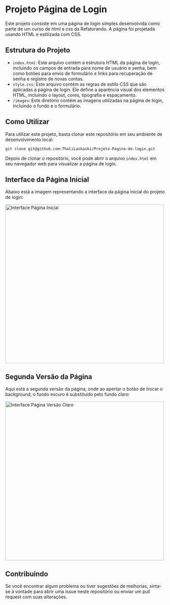 <h1>Projeto Página de Login</h1>
  <p>Este projeto consiste em uma página de login simples desenvolvida como parte de um curso de html e css da Refatorando. A página foi projetada usando HTML e estilizada com CSS.</p>

<h2>Estrutura do Projeto</h2>
  <ul>
    <li><code>index.html</code>: Este arquivo contém a estrutura HTML da página de login, incluindo os campos de entrada para nome de usuário e senha, bem como botões para envio de formulário e links para recuperação de senha e registro de novas contas.</li>
    <li><code>style.css</code>: Este arquivo contém as regras de estilo CSS que são aplicadas à página de login. Ele define a aparência visual dos elementos HTML, incluindo o layout, cores, tipografia e espaçamento.</li>
    <li><code>/images</code>: Este diretório contém as imagens utilizadas na página de login, incluindo o fundo e o formulário.</li>
  </ul>
  
<h2>Como Utilizar</h2>
  <p>Para utilizar este projeto, basta clonar este repositório em seu ambiente de desenvolvimento local:</p>
  <pre><code>git clone git@github.com:ThaliLaskaski/Projeto-Pagina-de-login.git</code></pre>
  <p>Depois de clonar o repositório, você pode abrir o arquivo <code>index.html</code> em seu navegador web para visualizar a página de login.</p>

<h2>Interface da Página Inicial</h2>
  <p>Abaixo está a imagem representando a interface da página inicial do projeto de login:</p>
  <img src="../projeto login/public/images/interface principal - black.png" alt="Interface Página Inicial" width="500">

<h2>Segunda Versão da Página</h2>
  <p>Aqui está a segunda versão da página, onde ao apertar o botão de trocar o background, o fundo escuro é substituído pelo fundo claro:</p>
  <img src="../projeto login/public/images/interface principal - white.png" alt="Interface Página Versão Claro" width="500">

<h2>Contribuindo</h2>
  <p>Se você encontrar algum problema ou tiver sugestões de melhorias, sinta-se à vontade para abrir uma issue neste repositório ou enviar um pull request com suas alterações.</p>
